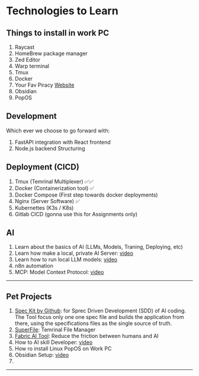 # Technologies to Learn

## Things to install in work PC

1. Raycast
2. HomeBrew package manager
3. Zed Editor
4. Warp terminal
5. Tmux
6. Docker
7. Your Fav Piracy [Website](https://fmhy.net/beginners-guide#movies-shows)
8. Obsidian
9. PopOS

## Development

Which ever we choose to go forward with:
1. FastAPI integration with React frontend
2. Node.js backend Structuring

## Deployment (CICD)


1. Tmux (Temrinal Multiplexer) ✅✅
2. Docker (Containerization tool) ✅
2. Docker Compose (First step towards docker deployments)
3. Nginx (Server Software) ✅
3. Kubernettes (K3s / K8s)
4. Gitlab CICD (gonna use this for Assignments only)

## AI

1. Learn about the basics of AI (LLMs, Models, Traning, Deploying, etc)
2. Learn how make a local, private AI Server: [video](https://www.youtube.com/watch?v=Wjrdr0NU4Sk)
3. Learn how to run local LLM models: [video](https://www.youtube.com/watch?v=7TR-FLWNVHY)
4. n8n automation
5. MCP: Model Context Protocol: [video](https://www.youtube.com/watch?v=GuTcle5edjk)

---

## Pet Projects
1. [Spec Kit by Github](https://www.youtube.com/watch?v=em3vIT9aUsg): for Sprec Driven Development (SDD) of AI coding. The Tool focus only one one spec file and builds the application from there, using the specifications files as the single source of truth.
2. [SuperFile](https://github.com/yorukot/superfile): Temrinal File Manager
3. [Fabric AI Tool](https://www.youtube.com/watch?v=UbDyjIIGaxQ): Reduce the friction between humans and AI
4. How to AI skill Developer: [video](https://www.youtube.com/watch?v=eqrq5pTqFgc)
5. How ro install Linux PopOS on Work PC
6. Obsidian Setup: [video](https://www.youtube.com/watch?v=3ccktMJ1YHI)
7. 

---
